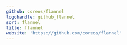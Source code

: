 ```yaml
---
github: coreos/flannel
logohandle: github_flannel
sort: flannel
title: flannel
website: 'https://github.com/coreos/flannel'
---
```

